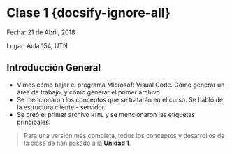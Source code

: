 # Clase 1 {docsify-ignore-all}

Fecha: 21 de Abril, 2018

Lugar: Aula 154, UTN

## Introducción General

* Vimos cómo bajar el programa Microsoft Visual Code. Cómo generar un área de trabajo, y cómo generar el primer archivo.
* Se mencionaron los conceptos que se tratarán en el curso. Se habló de la estructura cliente - servidor.
* Se creó el primer archivo `HTML` y se mencionaron las etiquetas principales.

>Para una versión más completa, todos los conceptos y desarrollos de la clase de han pasado a la **[Unidad 1](/u/utn/dw/unidad1.md)**.
